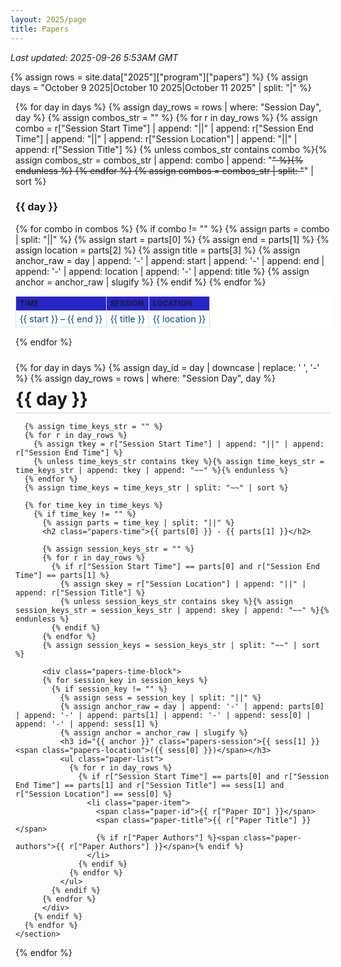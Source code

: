 ```yaml
---
layout: 2025/page
title: Papers
---
```


*Last updated: 2025-09-26 5:53AM GMT*

{% assign rows = site.data["2025"]["program"]["papers"] %}
{% assign days = "October 9 2025|October 10 2025|October 11 2025" | split: "|" %}

<!-- Table of Contents -->
<div class="papers-toc">

  {% for day in days %}
    {% assign day_rows = rows | where: "Session Day", day %}
    {% assign combos_str = "" %}
    {% for r in day_rows %}
      {% assign combo = r["Session Start Time"] | append: "||" | append: r["Session End Time"] | append: "||" | append: r["Session Location"] | append: "||" | append: r["Session Title"] %}
      {% unless combos_str contains combo %}{% assign combos_str = combos_str | append: combo | append: "~~" %}{% endunless %}
    {% endfor %}
    {% assign combos = combos_str | split: "~~" | sort %}
    <h3 class="toc-day">{{ day }}</h3>
    <table class="papers-toc-table">
      <thead>
        <tr><th>Time</th><th>Session</th><th>Location</th></tr>
      </thead>
      <tbody>
      {% for combo in combos %}
        {% if combo != "" %}
          {% assign parts = combo | split: "||" %}
          {% assign start = parts[0] %}
          {% assign end = parts[1] %}
          {% assign location = parts[2] %}
          {% assign title = parts[3] %}
          {% assign anchor_raw = day | append: '-' | append: start | append: '-' | append: end | append: '-' | append: location | append: '-' | append: title %}
          {% assign anchor = anchor_raw | slugify %}
          <tr>
            <td class="toc-time"><a href="#{{ anchor }}">{{ start }} – {{ end }}</a></td>
            <td class="toc-session"><a href="#{{ anchor }}">{{ title }}</a></td>
            <td class="toc-location"><a href="#{{ anchor }}">{{ location }}</a></td>
          </tr>
        {% endif %}
      {% endfor %}
      </tbody>
    </table>
  {% endfor %}
</div>

<div class="papers-container">
  {% for day in days %}
    {% assign day_id = day | downcase | replace: ' ', '-' %}
    {% assign day_rows = rows | where: "Session Day", day %}
    <section class="papers-day" id="{{ day_id }}">
      <h1 class="papers-day-title">{{ day }}</h1>

      {% assign time_keys_str = "" %}
      {% for r in day_rows %}
        {% assign tkey = r["Session Start Time"] | append: "||" | append: r["Session End Time"] %}
        {% unless time_keys_str contains tkey %}{% assign time_keys_str = time_keys_str | append: tkey | append: "~~" %}{% endunless %}
      {% endfor %}
      {% assign time_keys = time_keys_str | split: "~~" | sort %}

      {% for time_key in time_keys %}
        {% if time_key != "" %}
          {% assign parts = time_key | split: "||" %}
          <h2 class="papers-time">{{ parts[0] }} - {{ parts[1] }}</h2>

          {% assign session_keys_str = "" %}
          {% for r in day_rows %}
            {% if r["Session Start Time"] == parts[0] and r["Session End Time"] == parts[1] %}
              {% assign skey = r["Session Location"] | append: "||" | append: r["Session Title"] %}
              {% unless session_keys_str contains skey %}{% assign session_keys_str = session_keys_str | append: skey | append: "~~" %}{% endunless %}
            {% endif %}
          {% endfor %}
          {% assign session_keys = session_keys_str | split: "~~" | sort %}

          <div class="papers-time-block">
          {% for session_key in session_keys %}
            {% if session_key != "" %}
              {% assign sess = session_key | split: "||" %}
              {% assign anchor_raw = day | append: '-' | append: parts[0] | append: '-' | append: parts[1] | append: '-' | append: sess[0] | append: '-' | append: sess[1] %}
              {% assign anchor = anchor_raw | slugify %}
              <h3 id="{{ anchor }}" class="papers-session">{{ sess[1] }} <span class="papers-location">({{ sess[0] }})</span></h3>
              <ul class="paper-list">
                {% for r in day_rows %}
                  {% if r["Session Start Time"] == parts[0] and r["Session End Time"] == parts[1] and r["Session Title"] == sess[1] and r["Session Location"] == sess[0] %}
                    <li class="paper-item">
                      <span class="paper-id">{{ r["Paper ID"] }}</span>
                      <span class="paper-title">{{ r["Paper Title"] }}</span>
                      {% if r["Paper Authors"] %}<span class="paper-authors">{{ r["Paper Authors"] }}</span>{% endif %}
                    </li>
                  {% endif %}
                {% endfor %}
              </ul>
            {% endif %}
          {% endfor %}
          </div>
        {% endif %}
      {% endfor %}
    </section>
  {% endfor %}
</div>

<style>
.papers-container { width:100%; max-width:1100px; margin:0 auto; padding:0 8px 32px 8px; }
.papers-toc { width:100%; max-width:1100px; margin:0 auto 24px auto; padding:0 8px; }
.papers-day-title { margin:36px 0 12px 0; font-size:1.75rem; border-bottom:2px solid #e3e6e8; padding-bottom:4px; }
.papers-day:first-of-type .papers-day-title { margin-top:8px; }
.papers-time { margin:20px 0 6px 0; font-size:1.2rem; color:#0d47a1; }
.papers-time-block { margin:0 0 16px 0; }
.papers-session { margin:8px 0 3px 0; font-size:1rem; font-weight:600; }
.papers-location { font-weight:400; color:#555; }
.page-content ul.paper-list { margin:0 0 10px 0px; padding:0; }
.paper-list li { margin:1px 0; line-height:1.35; }

/* Card styling similar to posters */
.paper-list .paper-item { list-style:none; margin:0 0 6px 0; padding:6px 9px 6px 10px; background:#fff; border:1px solid #e1e4e7; border-radius:8px; box-shadow:0 1px 1px rgba(0,0,0,.03); }
.paper-list .paper-item:hover { box-shadow:0 1px 4px rgba(0,0,0,.07); border-color:#d2d7db; }
.paper-item .paper-id { display:inline-block; background: rgb(37, 37, 197); color:#fff; font-size:0.60rem; letter-spacing:.45px; font-weight:600; padding:5px 6px 5px; border-radius:6px; margin:0 8px 3px 0; vertical-align:middle; line-height:1; }
.paper-item .paper-title { font-weight:600; color: #555; font-size:0.9rem; line-height:1.2; }
.paper-item .paper-authors { display:block; font-size:0.66rem; line-height:1.15; margin:3px 0 0 0; color:#444; font-style:italic; }

/* TOC tables */
.papers-toc-table { width:100%; border-collapse:collapse; font-size:0.9rem; background:#fff; }
.papers-toc-table th, .papers-toc-table td { padding:4px 6px; text-align:left; border:1px solid #dcdfe3; }
.papers-toc-table th { background: rgb(37, 37, 197); font-weight:600; font-size:0.72rem; letter-spacing:.5px; text-transform:uppercase; }
.papers-toc-table tbody tr:nth-child(even) { background:#fafbfc; }
.papers-toc-table tbody td:before { padding-right: 0; };
.toc-day { margin:18px 0 6px 0; font-size:1.05rem; font-weight:600; }
.toc-time a, .toc-session a, .toc-location a { text-decoration:none; color:#064686; }
.toc-time a:hover, .toc-session a:hover, .toc-location a:hover { text-decoration:underline; }
.toc-session { word-break:break-word; }

/* Responsive: transform table rows into cards */
@media (max-width: 720px){
  .papers-day-title { font-size:1.45rem; }
  .papers-time { font-size:1.05rem; }
  .papers-toc-table thead { display:none; }
  .papers-toc-table { border:0; }
  .papers-toc-table, .papers-toc-table tbody { display:block; width:100%; }
  .papers-toc-table tr { display:flex; flex-wrap:wrap; border:1px solid #dcdfe3; border-radius:8px; margin:0 0 10px 0; padding:8px 2px 10px; background:#fff; box-shadow:0 1px 2px rgba(0,0,0,.05); }
  .papers-toc-table td { border:none; padding:2px 0; font-size:0.82rem; line-height:1.2; }
  .papers-toc-table td.toc-session { order:0; width:100%; font-size:0.95rem; font-weight:600; margin-bottom:4px; text-align:left; padding-left:0; }
  .papers-toc-table td.toc-session a { display:block; width:100%; }
  /* Time & location inline, left aligned */
  .papers-toc-table td.toc-time { order:1; width:auto; font-weight:500; font-size:0.8rem; margin-right:10px; }
  .papers-toc-table td.toc-location { order:2; width:auto; text-align:left; font-size:0.8rem; }
  .papers-toc-table td.toc-location:before { content:"• "; color:#999; margin-right:2px; }
  /* Remove prepended labels from previous layout */
  .papers-toc-table td.toc-time:before,
  .papers-toc-table td.toc-session:before,
  .papers-toc-table td.toc-location:before { content:""; }
  .papers-toc { margin-bottom:12px; }
  .toc-day { margin:14px 0 4px 0; font-size:0.95rem; }
  .page-content ul.paper-list { margin-left:0; padding-left:0; }
  .papers-toc-table td a { display:inline-block; max-width:100%; text-overflow:ellipsis; overflow:hidden; vertical-align:top; }
}

@media (max-width:480px){
  .papers-toc-table tr { padding:8px 10px; }
  .papers-session { font-size:0.95rem; }
}
</style>

